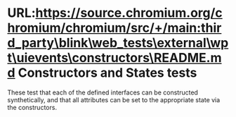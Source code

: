 URL:https://source.chromium.org/chromium/chromium/src/+/main:third_party\blink\web_tests\external\wpt\uievents\constructors\README.md
Constructors and States tests
==============================

These test that each of the defined interfaces can be constructed synthetically, and that all attributes can be set to the appropriate state via the constructors.
